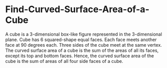 # Find-Curved-Surface-Area-of-a-Cube
A cube is a 3-dimensional box-like figure represented in the 3-dimensional plane. Cube has 6 squared-shape equal faces. Each face meets another face at 90 degrees each. Three sides of the cube meet at the same vertex. The curved surface area of a cube is the sum of the areas of all its faces, except its top and bottom faces. Hence, the curved surface area of the cube is the sum of areas of all four side faces of a cube.
